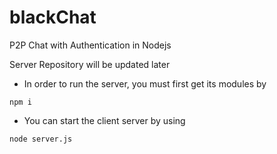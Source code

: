 # blackChat
P2P Chat with Authentication in Nodejs

Server Repository will be updated later

- In order to run the server, you must first get its modules by
```
npm i
```

- You can start the client server by using
```
node server.js
```
